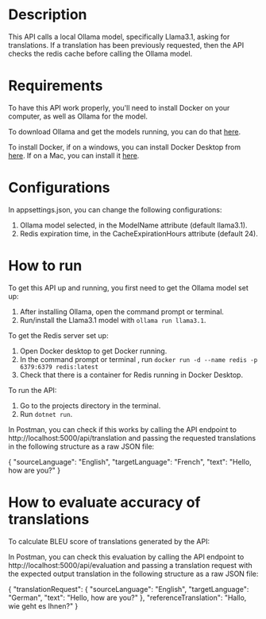 # Description

This API calls a local Ollama model, specifically Llama3.1, asking for translations. If a translation has been previously requested, then the API checks the redis cache before calling the Ollama model.

# Requirements

To have this API work properly, you'll need to install Docker on your computer, as well as Ollama for the model.

To download Ollama and get the models running, you can do that [here](https://github.com/ollama/ollama?tab=readme-ov-file).

To install Docker, if on a windows, you can install Docker Desktop from [here](https://docs.docker.com/desktop/setup/install/windows-install/). If on a Mac, you can install it [here](https://docs.docker.com/desktop/setup/install/mac-install/).

# Configurations

In appsettings.json, you can change the following configurations:

1. Ollama model selected, in the ModelName attribute (default llama3.1).
2. Redis expiration time, in the CacheExpirationHours attribute (default 24).

# How to run

To get this API up and running, you first need to get the Ollama model set up:

1. After installing Ollama, open the command prompt or terminal.
2. Run/install the Llama3.1 model with `ollama run llama3.1`.

To get the Redis server set up:

1. Open Docker desktop to get Docker running.
2. In the command prompt or terminal , run `docker run -d --name redis -p 6379:6379 redis:latest`
3. Check that there is a container for Redis running in Docker Desktop.

To run the API:

1. Go to the projects directory in the terminal.
2. Run `dotnet run`.

In Postman, you can check if this works by calling the API endpoint to http://localhost:5000/api/translation and passing the requested translations in the following structure as a raw JSON file:

{
"sourceLanguage": "English",
"targetLanguage": "French",
"text": "Hello, how are you?"
}

# How to evaluate accuracy of translations

To calculate BLEU score of translations generated by the API:

In Postman, you can check this evaluation by calling the API endpoint to http://localhost:5000/api/evaluation and passing a translation request with the expected output translation in the following structure as a raw JSON file:

{
  "translationRequest": {
    "sourceLanguage": "English",
    "targetLanguage": "German",
    "text": "Hello, how are you?"
  },
  "referenceTranslation": "Hallo, wie geht es Ihnen?"
}

